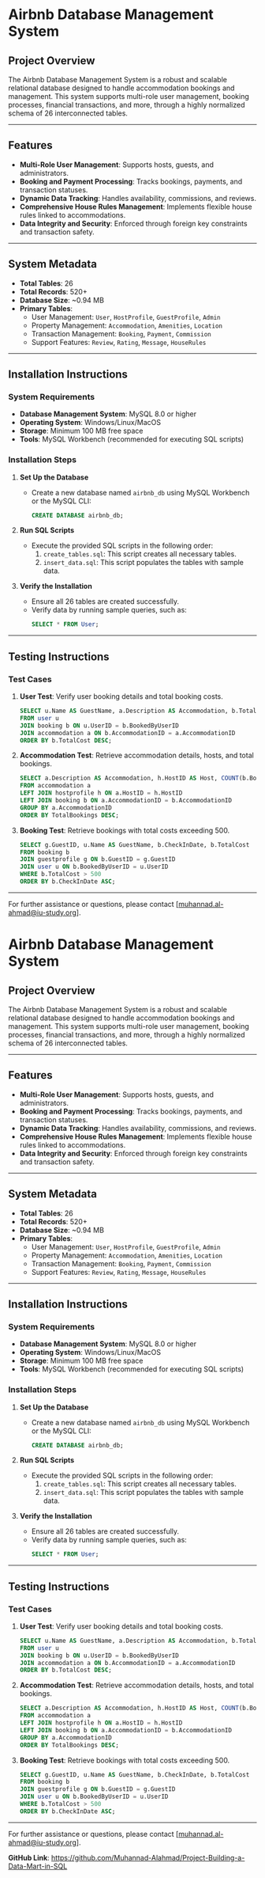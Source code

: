 # Airbnb Database Management System

## Project Overview
The Airbnb Database Management System is a robust and scalable relational database designed to handle accommodation bookings and management. This system supports multi-role user management, booking processes, financial transactions, and more, through a highly normalized schema of 26 interconnected tables.

---

## Features
- **Multi-Role User Management**: Supports hosts, guests, and administrators.
- **Booking and Payment Processing**: Tracks bookings, payments, and transaction statuses.
- **Dynamic Data Tracking**: Handles availability, commissions, and reviews.
- **Comprehensive House Rules Management**: Implements flexible house rules linked to accommodations.
- **Data Integrity and Security**: Enforced through foreign key constraints and transaction safety.

---

## System Metadata
- **Total Tables**: 26
- **Total Records**: 520+
- **Database Size**: ~0.94 MB
- **Primary Tables**:
  - User Management: `User`, `HostProfile`, `GuestProfile`, `Admin`
  - Property Management: `Accommodation`, `Amenities`, `Location`
  - Transaction Management: `Booking`, `Payment`, `Commission`
  - Support Features: `Review`, `Rating`, `Message`, `HouseRules`

---

## Installation Instructions

### System Requirements
- **Database Management System**: MySQL 8.0 or higher
- **Operating System**: Windows/Linux/MacOS
- **Storage**: Minimum 100 MB free space
- **Tools**: MySQL Workbench (recommended for executing SQL scripts)

### Installation Steps
1. **Set Up the Database**
    - Create a new database named `airbnb_db` using MySQL Workbench or the MySQL CLI:
      ```sql
      CREATE DATABASE airbnb_db;
      ```

2. **Run SQL Scripts**
    - Execute the provided SQL scripts in the following order:
      1. `create_tables.sql`: This script creates all necessary tables.
      2. `insert_data.sql`: This script populates the tables with sample data.

3. **Verify the Installation**
    - Ensure all 26 tables are created successfully.
    - Verify data by running sample queries, such as:
      ```sql
      SELECT * FROM User;
      ```

---

## Testing Instructions

### Test Cases
1. **User Test**: Verify user booking details and total booking costs.
    ```sql
    SELECT u.Name AS GuestName, a.Description AS Accommodation, b.TotalCost AS BookingCost
    FROM user u
    JOIN booking b ON u.UserID = b.BookedByUserID
    JOIN accommodation a ON b.AccommodationID = a.AccommodationID
    ORDER BY b.TotalCost DESC;
    ```

2. **Accommodation Test**: Retrieve accommodation details, hosts, and total bookings.
    ```sql
    SELECT a.Description AS Accommodation, h.HostID AS Host, COUNT(b.BookingID) AS TotalBookings
    FROM accommodation a
    LEFT JOIN hostprofile h ON a.HostID = h.HostID
    LEFT JOIN booking b ON a.AccommodationID = b.AccommodationID
    GROUP BY a.AccommodationID
    ORDER BY TotalBookings DESC;
    ```

3. **Booking Test**: Retrieve bookings with total costs exceeding 500.
    ```sql
    SELECT g.GuestID, u.Name AS GuestName, b.CheckInDate, b.TotalCost
    FROM booking b
    JOIN guestprofile g ON b.GuestID = g.GuestID
    JOIN user u ON b.BookedByUserID = u.UserID
    WHERE b.TotalCost > 500
    ORDER BY b.CheckInDate ASC;
    ```

---

For further assistance or questions, please contact [muhannad.al-ahmad@iu-study.org].
# Airbnb Database Management System

## Project Overview
The Airbnb Database Management System is a robust and scalable relational database designed to handle accommodation bookings and management. This system supports multi-role user management, booking processes, financial transactions, and more, through a highly normalized schema of 26 interconnected tables.

---

## Features
- **Multi-Role User Management**: Supports hosts, guests, and administrators.
- **Booking and Payment Processing**: Tracks bookings, payments, and transaction statuses.
- **Dynamic Data Tracking**: Handles availability, commissions, and reviews.
- **Comprehensive House Rules Management**: Implements flexible house rules linked to accommodations.
- **Data Integrity and Security**: Enforced through foreign key constraints and transaction safety.

---

## System Metadata
- **Total Tables**: 26
- **Total Records**: 520+
- **Database Size**: ~0.94 MB
- **Primary Tables**:
  - User Management: `User`, `HostProfile`, `GuestProfile`, `Admin`
  - Property Management: `Accommodation`, `Amenities`, `Location`
  - Transaction Management: `Booking`, `Payment`, `Commission`
  - Support Features: `Review`, `Rating`, `Message`, `HouseRules`

---

## Installation Instructions

### System Requirements
- **Database Management System**: MySQL 8.0 or higher
- **Operating System**: Windows/Linux/MacOS
- **Storage**: Minimum 100 MB free space
- **Tools**: MySQL Workbench (recommended for executing SQL scripts)

### Installation Steps
1. **Set Up the Database**
    - Create a new database named `airbnb_db` using MySQL Workbench or the MySQL CLI:
      ```sql
      CREATE DATABASE airbnb_db;
      ```

2. **Run SQL Scripts**
    - Execute the provided SQL scripts in the following order:
      1. `create_tables.sql`: This script creates all necessary tables.
      2. `insert_data.sql`: This script populates the tables with sample data.

3. **Verify the Installation**
    - Ensure all 26 tables are created successfully.
    - Verify data by running sample queries, such as:
      ```sql
      SELECT * FROM User;
      ```

---

## Testing Instructions

### Test Cases
1. **User Test**: Verify user booking details and total booking costs.
    ```sql
    SELECT u.Name AS GuestName, a.Description AS Accommodation, b.TotalCost AS BookingCost
    FROM user u
    JOIN booking b ON u.UserID = b.BookedByUserID
    JOIN accommodation a ON b.AccommodationID = a.AccommodationID
    ORDER BY b.TotalCost DESC;
    ```

2. **Accommodation Test**: Retrieve accommodation details, hosts, and total bookings.
    ```sql
    SELECT a.Description AS Accommodation, h.HostID AS Host, COUNT(b.BookingID) AS TotalBookings
    FROM accommodation a
    LEFT JOIN hostprofile h ON a.HostID = h.HostID
    LEFT JOIN booking b ON a.AccommodationID = b.AccommodationID
    GROUP BY a.AccommodationID
    ORDER BY TotalBookings DESC;
    ```

3. **Booking Test**: Retrieve bookings with total costs exceeding 500.
    ```sql
    SELECT g.GuestID, u.Name AS GuestName, b.CheckInDate, b.TotalCost
    FROM booking b
    JOIN guestprofile g ON b.GuestID = g.GuestID
    JOIN user u ON b.BookedByUserID = u.UserID
    WHERE b.TotalCost > 500
    ORDER BY b.CheckInDate ASC;
    ```

---

For further assistance or questions, please contact [muhannad.al-ahmad@iu-study.org].

**GitHub Link**:
https://github.com/Muhannad-Alahmad/Project-Building-a-Data-Mart-in-SQL
